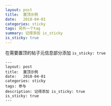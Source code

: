```yaml
---
layout: post
title:  置顶示例
date:   2018-04-01
categories: sticky
tags: 另外一个tag
summary: 记得添加 is_sticky
is_sticky: true
---
```


在需要置顶的帖子元信息部分添加 `is_sticky: true`

    ---
    layout: post
    title:  置顶示例
    date:   2018-04-01
    categories: sticky
    tags: 参与
    description: 记得添加 is_sticky: true
    is_sticky: true
    ---
